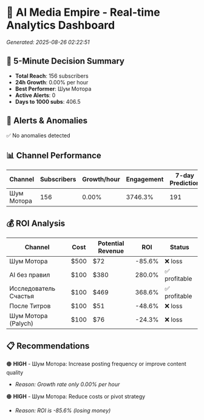 # 🚀 AI Media Empire - Real-time Analytics Dashboard

*Generated: 2025-08-26 02:22:51*

## 🎯 5-Minute Decision Summary

- **Total Reach**: 156 subscribers
- **24h Growth**: 0.00% per hour
- **Best Performer**: Шум Мотора
- **Active Alerts**: 0
- **Days to 1000 subs**: 406.5

## 🚨 Alerts & Anomalies

✅ No anomalies detected

## 📊 Channel Performance

| Channel | Subscribers | Growth/hour | Engagement | 7-day Prediction |
|---------|------------|-------------|------------|------------------|
| Шум Мотора | 156 | 0.00% | 3746.3% | 191 |

## 💰 ROI Analysis

| Channel | Cost | Potential Revenue | ROI | Status |
|---------|------|------------------|-----|--------|
| Шум Мотора | $500 | $72 | -85.6% | ❌ loss |
| AI без правил | $100 | $380 | 280.0% | ✅ profitable |
| Исследователь Счастья | $100 | $469 | 368.6% | ✅ profitable |
| После Титров | $100 | $51 | -48.6% | ❌ loss |
| Шум Мотора (Palych) | $100 | $76 | -24.3% | ❌ loss |

## 📋 Recommendations

🟠 **HIGH** - Шум Мотора: Increase posting frequency or improve content quality
   - *Reason: Growth rate only 0.00% per hour*

🟠 **HIGH** - Шум Мотора: Reduce costs or pivot strategy
   - *Reason: ROI is -85.6% (losing money)*

